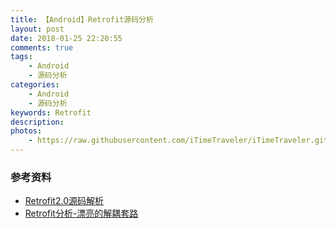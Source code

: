```yaml
---
title: 【Android】Retrofit源码分析
layout: post
date: 2018-01-25 22:20:55
comments: true
tags: 
    - Android
    - 源码分析
categories: 
    - Android
    - 源码分析
keywords: Retrofit
description: 
photos:
    - https://raw.githubusercontent.com/iTimeTraveler/iTimeTraveler.github.io/master/gallery/android_common/BlogRestAndroidDuckMa-120710-edited.jpg
---
```




### 参考资料

- [Retrofit2.0源码解析](http://wensibo.top/2017/09/05/retrofit/)
- [Retrofit分析-漂亮的解耦套路](https://www.jianshu.com/p/45cb536be2f4)
